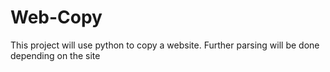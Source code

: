 # Web-Copy
This project will use python to copy a website. Further parsing will be done depending on the site
